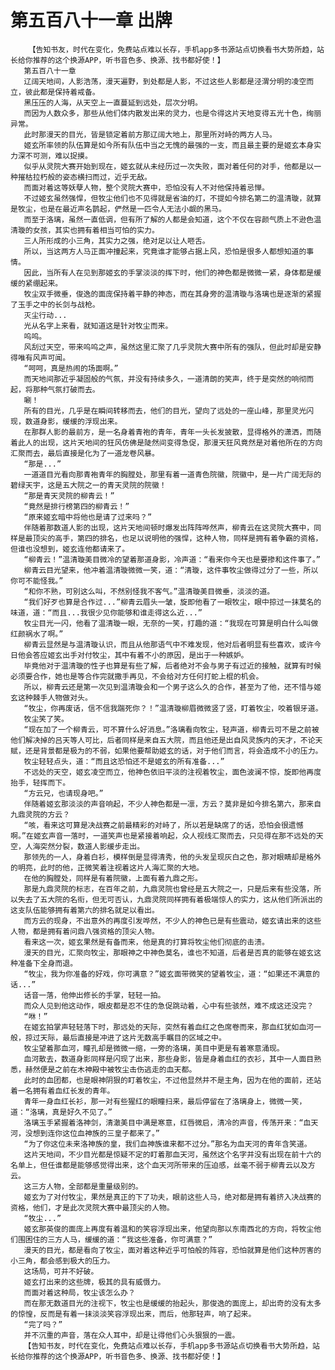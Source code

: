 # 第五百八十一章 出牌
        【告知书友，时代在变化，免费站点难以长存，手机app多书源站点切换看书大势所趋，站长给你推荐的这个换源APP，听书音色多、换源、找书都好使！】
       第五百八十一章
       辽阔天地间，人影浩荡，漫天遍野，到处都是人影，不过这些人影都是泾渭分明的凌空而立，彼此都是保持着戒备。
       黑压压的人海，从天空上一直蔓延到远处，层次分明。
       而因为人数众多，那些从他们体内散发出来的灵力，也是令得这片天地变得五光十色，绚丽异常。
       此时那漫天的目光，皆是锁定着前方那辽阔大地上，那里所对峙的两方人马。
       姬玄所率领的队伍算是如今所有队伍中当之无愧的最强的一支，而且最主要的是姬玄本身实力深不可测，难以捉摸。
       似乎从灵院大赛开始到现在，姬玄就从未经历过一次失败，面对着任何的对手，他都是以一种摧枯拉朽般的姿态横扫而过，近乎无敌。
       而面对着这等妖孽人物，整个灵院大赛中，恐怕没有人不对他保持着忌惮。
       不过姬玄虽然强悍，但牧尘他们也不见得就是省油的灯，不提如今排名第二的温清璇，就算是牧尘，也是在最近声名鹊起，俨然是一匹令人无法小觑的黑马。
       而至于洛璃，虽然一直低调，但有所了解的人都是会知道，这个不仅在容颜气质上不逊色温清璇的女孩，其实也拥有着相当可怕的实力。
       三人所形成的小三角，其实力之强，绝对足以让人咂舌。
       所以，当这两方人马正面冲撞起来，究竟谁才能够占据上风，恐怕是很多人都想知道的事情。
       因此，当所有人在见到那姬玄的手掌淡淡的挥下时，他们的神色都是微微一紧，身体都是缓缓的紧绷起来。
       牧尘双手微垂，俊逸的面庞保持着平静的神态，而在其身旁的温清璇与洛璃也是逐渐的紧握了玉手之中的长剑与战枪。
       灭尘行动...
       光从名字上来看，就知道这是针对牧尘而来。
       呜呜。
       风刮过天空，带来呜呜之声，虽然这里汇聚了几乎灵院大赛中所有的强队，但此时却是安静得唯有风声可闻。
       “呵呵，真是热闹的场面啊。”
       而天地间那近乎凝固般的气氛，并没有持续多久，一道清朗的笑声，终于是突然的响彻而起，将那种气氛打破而去。
       唰！
       所有的目光，几乎是在瞬间转移而去，他们的目光，望向了远处的一座山峰，那里灵光闪现，数道身影，缓缓的浮现出来。
       在那群人影的最前方，是一名身着青袍的青年，青年一头长发披散，显得格外的潇洒，而随着此人的出现，这片天地间的狂风仿佛是陡然间变得急促，那漫天狂风竟然是对着他所在的方向汇聚而去，最后直接是化为了一道龙卷风暴。
       “那是...”
       一道道目光看向那青袍青年的胸膛处，那里有着一道青色院徽，院徽中，是一片广阔无际的碧绿天宇，这是五大院之一的青天灵院的院徽！
       “那是青天灵院的柳青云！”
       “竟然是排行榜第四的柳青云！”
       “原来姬玄暗中将他也是请了过来吗？”
       伴随着那数道人影的出现，这片天地间顿时爆发出阵阵哗然声，柳青云在这灵院大赛中，同样是最顶尖的高手，第四的排名，也足以说明他的强悍，这种人物，同样是拥有着争霸的资格，但谁也没想到，姬玄连他都请来了。
       “柳青云！”温清璇美目微冷的望着那道身影，冷声道：“看来你今天也是要掺和这件事了。”
       柳青云目光望来，他冲着温清璇微微一笑，道：“清璇，这件事牧尘做得过分了一些，所以你可不能怪我。”
       “和你不熟，可别这么叫，不然别怪我不客气。”温清璇美目微垂，淡淡的道。
       “我们好歹也算是合作过...”柳青云眉头一皱，旋即他看了一眼牧尘，眼中掠过一抹莫名的味道，道：“而且...我很少见你能够和谁走得这么近...”
       牧尘目光一闪，他看了温清璇一眼，无奈的一笑，打趣的道：“我现在可算是明白什么叫做红颜祸水了啊。”
       柳青云显然是与温清璇认识，而且从他那语气中不难发现，他对后者明显有些喜欢，或许今日他会答应姬玄出手对付牧尘，其中有着不小的原因，是出于一种嫉妒。
       毕竟他对于温清璇的性子也算是有些了解，后者绝对不会与男子有过近的接触，就算有时候必须要合作，她也是等合作完就撒手再见，不会给对方任何打蛇上棍的机会。
       所以，柳青云还是第一次见到温清璇会和一个男子这么久的合作，甚至为了他，还不惜与姬玄这种棘手人物做对头。
       “牧尘，你再废话，信不信我踹死你？！”温清璇柳眉微微竖了竖，盯着牧尘，咬着银牙道。
       牧尘笑了笑。
       “现在加了一个柳青云，可不算什么好消息。”洛璃看向牧尘，轻声道，柳青云可不是之前被他们解决掉的吕天等人可比，后者同样是来自五大院，而且他还是出自风灵族内的天才，不论天赋，还是背景都是极为的不弱，如果他要帮助姬玄的话，对于他们而言，将会造成不小的压力。
       牧尘轻轻点头，道：“而且这恐怕还不是姬玄的所有准备...”
       不远处的天空，姬玄凌空而立，他神色依旧平淡的注视着牧尘，面色波澜不惊，旋即他再度抬手，轻挥而下。
       “方云兄，也请现身吧。”
       伴随着姬玄那淡淡的声音响起，不少人神色都是一凛，方云？莫非是如今排名第六，那来自九鼎灵院的方云？
       “咳，看来这可算是决战赛之前最精彩的对峙了，所以若是缺席了的话，恐怕会很遗憾啊。”在姬玄声音一落时，一道笑声也是紧接着响起，众人视线汇聚而去，只见得在那不远处的天空，人海突然分裂，数道人影缓步走出。
       那领先的一人，身着白衫，模样倒是显得清秀，他的头发呈现灰白之色，那对眼睛却是格外的明亮，此时的他，正微笑着注视着这片人海汇聚的大地。
       在他的胸膛处，同样是有着院徽，上面有着九鼎之形。
       那是九鼎灵院的标志，在百年之前，九鼎灵院也曾经是五大院之一，只是后来有些没落，所以失去了五大院的名衔，但无可否认，九鼎灵院同样拥有着极端惊人的实力，这从他们所派出的这支队伍能够拥有着第六的排名就足以看出。
       而方云的现身，不出意外的再度引发哗然，不少人的神色已是有些震动，姬玄请出来的这些人物，都是拥有着问鼎八强资格的顶尖人物。
       看来这一次，姬玄果然是有备而来，他是真的打算将牧尘他们彻底的击溃。
       漫天的目光，汇聚向牧尘，那眼神之中神色莫名，谁也不知道，后者是否真的能够在姬玄这种准备下全身而退。
       “牧尘，我为你准备的好戏，你可满意？”姬玄面带微笑的望着牧尘，道：“如果还不满意的话...”
       话音一落，他伸出修长的手掌，轻轻一拍。
       而众人见到他这动作，眼皮都是忍不住的急促跳动着，心中有些骇然，难不成这还没完？
       “咻！”
       在姬玄拍掌声轻轻落下时，那远处的天际，突然有着血红之色席卷而来，那血红犹如血河一般，掠过天际，最后直接是冲进了这片无数高手瞩目的区域之中。
       牧尘望着那血河，瞳孔却是微微一缩，一旁的洛璃，美目中更是有着寒意涌现。
       血河散去，数道身影同样是闪现了出来，那些身影，皆是身着血红的衣衫，其中一人面目熟悉，赫然便是之前在木神殿中被牧尘击伤逃走的血天都。
       此时的血团都，也是眼神阴狠的盯着牧尘，不过他显然并不是主角，因为在他的面前，还站着一名拥有着血红长发的青年。
       青年一身血红长衫，那一对有些猩红的眼瞳扫来，最后停留在了洛璃身上，微微一笑，道：“洛璃，真是好久不见了。”
       洛璃玉手紧握着洛神剑，清澈美目中满是寒意，红唇微启，清冷的声音，传荡开来：“血天河，没想到连你这位血神族的三皇子都来了。”
       “为了你这位未来洛神族的皇，我们血神族谁来都不过分。”那名为血天河的青年含笑道。
       这片天地间，不少目光都是惊疑不定的盯着那血天河，虽然这个名字并没有出现在前十六的名单上，但任谁都是能够感觉得出来，这个血天河所带来的压迫感，丝毫不弱于柳青云以及方云。
       这三方人物，全部都是重量级别的。
       姬玄为了对付牧尘，果然是真正的下了功夫，眼前这些人马，绝对都是拥有着挤入决战赛的资格，他们，才是此次灵院大赛中最顶尖的人物。
       “牧尘...”
       姬玄那英俊的面庞上再度有着温和的笑容浮现出来，他望向那以东南西北的方向，将牧尘他们围困住的三方人马，缓缓的道：“我这些准备，你可满意？”
       漫天的目光，都是看向了牧尘，面对着这种近乎可怕般的阵容，恐怕就算是他们这种厉害的小三角，都会感到极大的压力。
       这场局，可并不好破。
       姬玄打出来的这些牌，极其的具有威慑力。
       而面对着这种局，牧尘该怎么办？
       而在那无数道目光的注视下，牧尘也是缓缓的抬起头，那俊逸的面庞上，却出奇的没有太多的惊惶，反而是有着一抹淡淡笑容浮现出来，而后，他那轻声，响了起来。
       “完了吗？”
       并不沉重的声音，落在众人耳中，却是让得他们心头狠狠的一震。
       【告知书友，时代在变化，免费站点难以长存，手机app多书源站点切换看书大势所趋，站长给你推荐的这个换源APP，听书音色多、换源、找书都好使！】